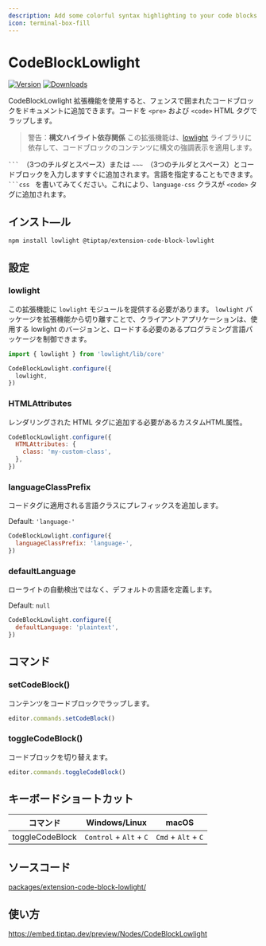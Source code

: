 ```yaml
---
description: Add some colorful syntax highlighting to your code blocks.
icon: terminal-box-fill
---
```


# CodeBlockLowlight
[![Version](https://img.shields.io/npm/v/@tiptap/extension-code-block-lowlight.svg?label=version)](https://www.npmjs.com/package/@tiptap/extension-code-block-lowlight)
[![Downloads](https://img.shields.io/npm/dm/@tiptap/extension-code-block-lowlight.svg)](https://npmcharts.com/compare/@tiptap/extension-code-block-lowlight?minimal=true)

<!-- With the CodeBlockLowlight extension you can add fenced code blocks to your documents. It’ll wrap the code in `<pre>` and `<code>` HTML tags. -->

<!-- ::: warning Syntax highlight dependency
This extension relies on the [lowlight](https://github.com/wooorm/lowlight) library to apply syntax highlight to the code block’s content.
::: -->

<!-- Type <code>&grave;&grave;&grave;&nbsp;</code> (three backticks and a space) or <code>&Tilde;&Tilde;&Tilde;&nbsp;</code> (three tildes and a space) and a code block is instantly added for you. You can even specify the language, try writing <code>&grave;&grave;&grave;css&nbsp;</code>. That should add a `language-css` class to the `<code>`-tag. -->

CodeBlockLowlight 拡張機能を使用すると、フェンスで囲まれたコードブロックをドキュメントに追加できます。コードを `<pre>` および `<code>` HTML タグでラップします。

> 警告：**構文ハイライト依存関係**
この拡張機能は、[lowlight](https://github.com/wooorm/lowlight) ライブラリに依存して、コードブロックのコンテンツに構文の強調表示を適用します。

<code>&grave;&grave;&grave;&nbsp;</code>（3つのチルダとスペース）または <code>&Tilde;&Tilde;&Tilde;&nbsp;</code>（3つのチルダとスペース）とコードブロックを入力しますすぐに追加されます。言語を指定することもできます。<code>&grave;&grave;&grave;css&nbsp;</code> を書いてみてください。これにより、`language-css` クラスが `<code>` タグに追加されます。

## インスト―ル
```bash
npm install lowlight @tiptap/extension-code-block-lowlight
```

## 設定

### lowlight

<!-- You should provide the `lowlight` module to this extension. Decoupling the `lowlight` package from the extension allows the client application to control which version of lowlight it uses and which programming language packages it needs to load. -->

この拡張機能に `lowlight` モジュールを提供する必要があります。 `lowlight` パッケージを拡張機能から切り離すことで、クライアントアプリケーションは、使用する lowlight のバージョンと、ロードする必要のあるプログラミング言語パッケージを制御できます。

```js
import { lowlight } from 'lowlight/lib/core'

CodeBlockLowlight.configure({
  lowlight,
})
```

### HTMLAttributes

<!-- Custom HTML attributes that should be added to the rendered HTML tag. -->

レンダリングされた HTML タグに追加する必要があるカスタムHTML属性。

```js
CodeBlockLowlight.configure({
  HTMLAttributes: {
    class: 'my-custom-class',
  },
})
```

### languageClassPrefix
<!-- Adds a prefix to language classes that are applied to code tags. -->

コードタグに適用される言語クラスにプレフィックスを追加します。

Default: `'language-'`

```js
CodeBlockLowlight.configure({
  languageClassPrefix: 'language-',
})
```

### defaultLanguage
<!-- Define a default language instead of the automatic detection of lowlight. -->

ローライトの自動検出ではなく、デフォルトの言語を定義します。

Default: `null`

```js
CodeBlockLowlight.configure({
  defaultLanguage: 'plaintext',
})
```

## コマンド

### setCodeBlock()
<!-- Wrap content in a code block. -->

コンテンツをコードブロックでラップします。

```js
editor.commands.setCodeBlock()
```

### toggleCodeBlock()
<!-- Toggle the code block. -->

コードブロックを切り替えます。

```js
editor.commands.toggleCodeBlock()
```

## キーボードショートカット
| コマンド         | Windows/Linux                 | macOS                     |
| --------------- | ----------------------------- | ------------------------- |
| toggleCodeBlock | `Control` + `Alt` + `C` | `Cmd` + `Alt` + `C` |

## ソースコード

[packages/extension-code-block-lowlight/](https://github.com/ueberdosis/tiptap/blob/main/packages/extension-code-block-lowlight/)

## 使い方

https://embed.tiptap.dev/preview/Nodes/CodeBlockLowlight
